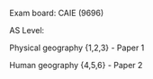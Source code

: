 Exam board: CAIE (9696)

AS Level:

Physical geography {1,2,3} - Paper 1

Human geography {4,5,6} - Paper 2
